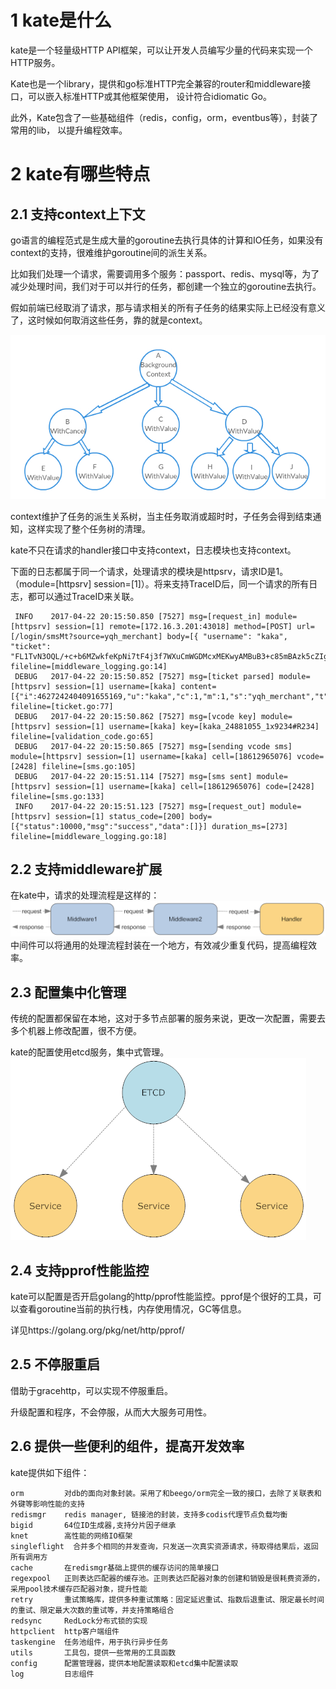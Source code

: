 # 1 kate是什么

kate是一个轻量级HTTP API框架，可以让开发人员编写少量的代码来实现一个HTTP服务。

Kate也是一个library，提供和go标准HTTP完全兼容的router和middleware接口，可以嵌入标准HTTP或其他框架使用， 设计符合idiomatic Go。

此外，Kate包含了一些基础组件（redis，config，orm，eventbus等），封装了常用的lib， 以提升编程效率。

# 2 kate有哪些特点

## 2.1 支持context上下文

go语言的编程范式是生成大量的goroutine去执行具体的计算和IO任务，如果没有context的支持，很难维护goroutine间的派生关系。

比如我们处理一个请求，需要调用多个服务：passport、redis、mysql等，为了减少处理时间，我们对于可以并行的任务，都创建一个独立的goroutine去执行。

假如前端已经取消了请求，那与请求相关的所有子任务的结果实际上已经没有意义了，这时候如何取消这些任务，靠的就是context。

![](https://raw.githubusercontent.com/k81/kate/master/docs/resources/Understanding-Go-Context-Library-Google-Docs.png)

context维护了任务的派生关系树，当主任务取消或超时时，子任务会得到结束通知，这样实现了整个任务树的清理。

kate不只在请求的handler接口中支持context，日志模块也支持context。

下面的日志都属于同一个请求，处理请求的模块是httpsrv，请求ID是1。 （module=[httpsrv] session=[1]）。将来支持TraceID后，同一个请求的所有日志，都可以通过TraceID来关联。
	
     INFO    2017-04-22 20:15:50.850 [7527] msg=[request_in] module=[httpsrv] session=[1] remote=[172.16.3.201:43018] method=[POST] url=[/login/smsMt?source=yqh_merchant] body=[{ "username": "kaka", "ticket": "FL1TvN3OQL/+c+b6MZwkfeKpNi7tF4j3f7WXuCmWGDMcxMEKwyAMBuB3+c85mBAzk5cZIgOHONhmD6X03Qu9fAfeCDV5iIomTc6WM5sTNgRGHRWEhmDCvP0jsH/7c75+rdfPAmEhWF2KiadyXgAAAP//"}] fileline=[middleware_logging.go:14]
     DEBUG   2017-04-22 20:15:50.852 [7527] msg=[ticket parsed] module=[httpsrv] session=[1] username=[kaka] content=[{"i":4627242404091655169,"u":"kaka","c":1,"m":1,"s":"yqh_merchant","t":1492862908}] fileline=[ticket.go:77]
     DEBUG   2017-04-22 20:15:50.862 [7527] msg=[vcode key] module=[httpsrv] session=[1] username=[kaka] key=[kaka_24881055_1x9234#R234] fileline=[validation_code.go:65]
     DEBUG   2017-04-22 20:15:50.865 [7527] msg=[sending vcode sms] module=[httpsrv] session=[1] username=[kaka] cell=[18612965076] vcode=[2428] fileline=[sms.go:105]
     DEBUG   2017-04-22 20:15:51.114 [7527] msg=[sms sent] module=[httpsrv] session=[1] username=[kaka] cell=[18612965076] code=[2428] fileline=[sms.go:133]
     INFO    2017-04-22 20:15:51.123 [7527] msg=[request_out] module=[httpsrv] session=[1] status_code=[200] body=[{"status":10000,"msg":"success","data":[]}] duration_ms=[273] fileline=[middleware_logging.go:18]

## 2.2 支持middleware扩展

在kate中，请求的处理流程是这样的：
![](https://raw.githubusercontent.com/k81/kate/master/docs/resources/middlware.png)
中间件可以将通用的处理流程封装在一个地方，有效减少重复代码，提高编程效率。
## 2.3 配置集中化管理

传统的配置都保留在本地，这对于多节点部署的服务来说，更改一次配置，需要去多个机器上修改配置，很不方便。

kate的配置使用etcd服务，集中式管理。
![](https://raw.githubusercontent.com/k81/kate/master/docs/resources/etcd.png)

## 2.4 支持pprof性能监控

kate可以配置是否开启golang的http/pprof性能监控。pprof是个很好的工具，可以查看goroutine当前的执行栈，内存使用情况，GC等信息。

详见https://golang.org/pkg/net/http/pprof/
## 2.5 不停服重启

借助于gracehttp，可以实现不停服重启。

升级配置和程序，不会停服，从而大大服务可用性。
## 2.6 提供一些便利的组件，提高开发效率

kate提供如下组件：

    orm	        对db的面向对象封装。采用了和beego/orm完全一致的接口，去除了关联表和外键等影响性能的支持
    redismgr	redis manager, 链接池的封装，支持多codis代理节点负载均衡
    bigid	    64位ID生成器,支持分片因子继承
    knet	    高性能的网络IO框架
    singleflight  合并多个相同的并发查询，只发送一次真实资源请求，待取得结果后，返回所有调用方
    cache	    在redismgr基础上提供的缓存访问的简单接口
    regexpool	正则表达匹配器的缓存池。正则表达匹配器对象的创建和销毁是很耗费资源的，采用pool技术缓存匹配器对象，提升性能
    retry	    重试策略库，提供多种重试策略：固定延迟重试、指数后退重试、限定最长时间的重试、限定最大次数的重试等，并支持策略组合
    redsync	    RedLock分布式锁的实现
    httpclient	http客户端组件
    taskengine	任务池组件，用于执行异步任务
    utils	    工具包，提供一些常用的工具函数
    config	    配置管理器，提供本地配置读取和etcd集中配置读取
    log	        日志组件

